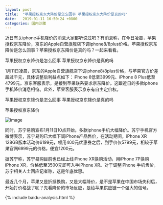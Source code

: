 ```yaml
---
layout: post
title:  "苹果授权京东大降价是怎么回事 苹果授权京东大降价是真的吗"
date:   2019-01-11 16:50:24 +0800
categories: 国内沙雕
---
```

近日有关iphone手机降价的消息大家都听说过吧？有消息称，在今日凌晨，苹果授权京东降价，京东的Apple自营旗舰店下调iphone8/8plus价格。苹果授权京东降价是怎么回事？苹果授权京东降价是真的吗？一起来看看。

苹果授权京东降价是怎么回事 苹果授权京东降价是真的吗

1月11日凌晨，京东的Apple自营旗舰店下调iphone8/8plus价格，与苹果官方价差超过千元，具体调整后利益点如下：iPhone 8低至3999元、iPhone 8 Plus低至4799元。京东客服表示，是接到苹果联系要求京东降价。这跟近日的多款iphone手机降价消息相符。此外，苹果客服表示京东有自主定价权。

苹果授权京东降价是怎么回事 苹果授权京东降价是真的吗

苹果授权京东降价

![image](https://user-images.githubusercontent.com/7512755/51022824-3e061180-15c0-11e9-88a7-bd9dd595022f.png)

同时，苏宁易购宣布1月11日10点开始，多款iphone手机大幅降价。苏宁手机官方微博表示，苏宁易购已大幅下调iPhone产品售价，在活动期间，iPhone XR 128GB版本活动价6199元，领用400元优惠券之后，到手价仅5799元，相较于苹果官网6999元的价格，便宜1200元。

据苏宁称，苏宁易购目前也已经上线iPhone XR换购活动，用iPhone 7P换购iPhone XR，价格低至3500元即可入手iPhone XR。对于调整iPhone 手机售价，苏宁相关人士回应记者称，这是年底优惠。

最近几个月，苹果又是折抵换购，又是大幅降价，是不是苹果在中国市场失利后，开始打价格战了呢？先看降价的市场反应，是给苹果供应链一个强大的信号。

{% include baidu-analysis.html %}
